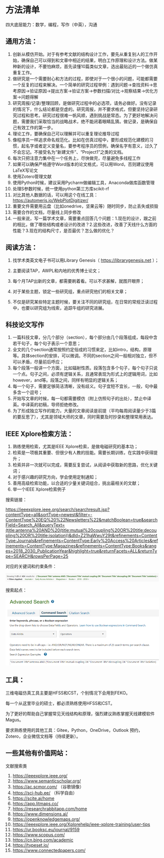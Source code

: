# 方法清单

四大底层能力：数学，编程，写作（中英），沟通

## 通用方法：

1. 创新从模仿开始。对于有参考文献的结构设计工作，要先从重复别人的工作开始，确保自己可以得到和文章中相近的结果，明白工作原理和设计方法。做某种新的设计，不要怕麻烦，首先读懂10篇类似文章，选出最贴近的一个做仿真重复工作。
2. 做研究是一个需要耐心和方法的过程，即使对于一个很小的问题，可能都需要一个反复的过程来解决。一个简单的研究过程举例：遇到问题->查找资料->思考原因->验证原因->提出方案->验证方案->参数扫描/对比->观察结果->优化方案->问题得解
3. 研究周报/记录/整理回顾，是做研究过程中的必选项，请务必做好。没有记录的情况下，什么结论都是空虚的。研究周报，并不要求格式，但要坚持记录研究过程和思考。研究过程很难一帆风顺，遇到挑战是常态。为了更好地解决问题，需要我们采取恰当的战略战术，绝不能闭着眼睛乱猜。做记录，是确保自己有效工作的第一步。
4. 理论工作，要确保自己可以理解并可以重复理论推导过程
5. 像程序员一样追求命名规范化。比如在仿真过程中，要形成规范化建模的习惯，起名字或者定义变量名，要参考程序员的惯例，确保名字有意义，过久了不会忘记。不接受名为“新建文件”、“Project1”之类的文档。
6. 每次只把注意力集中在一个任务上，尽快做完，尽量避免多线程工作
7. 如果可以确保严格遵守Word版本的论文格式，可以用Word，否则建议使用LaTeX写论文
8. 使用Zotero管理文献
9. 使用Python时候，建议采用Pycharm做编辑工具，Anaconda做库函数管理
10. 处理S参数时候，统一使用python第三方库scikit-rf
11. 对比其他人数据的话，可以用这个在线工具：https://automeris.io/WebPlotDigitizer/
12. 重要文件需要用云盘（比如onedrive，坚果云等）随时同步，防止丢失或损毁
13. 需要合作的文档，尽量线上同步修改
14. 一般来说，写一篇学术文章，需要重点回答几个问题：1.现在的设计，跟之前的相比，做了哪些结构或者设计的改进？2.这些改进，改善了天线什么方面的性能？3.现在的结构尺寸，是否最优？怎么做的优化？

## 阅读方法：


1. 找学术类英文电子书可以用Library Genesis（ https://librarygenesis.net ）；

2. 主要阅读TAP，AWPL和内地的优秀博士论文；

3. 每个月TAP出新的文章，都需要刷着看。可以不求甚解，就图开眼界；

4. 对于某些主题，锁定一些研究组，重点研究他们的相关文章；

5. 不仅是研究某些特定主题时候，要关注不同的研究组，在日常的常规泛读过程中，也要以研究组为线索，追踪牛组的研究进展。

   

## 科技论文写作

1. 一篇科技文章，分几个部分（section），每个部分由几个段落组成，每段中含若干句子，每个句子表示一个意思；
2. 全文的几个section通常按照约定俗成的习惯来定，比如intro，结构，原理等。具体section的安排，可以微调。不同的section之间一般相对独立，但不可以矛盾，尽量前后呼应；
3. 每个段落一般讲一个方面，比如辐射性质。段落包含多个句子，每个句子只说一个点。句子之间，必须有逻辑关系，且通常表现为形式上的逻辑用词，比如however，and等。段落之间，同样有明显的逻辑关系；
4. 每一个句子，需要足够简洁清晰，没有歧义。句子宜短不宜长，一般，句中最多含一个逗号；
5. 开始写文章的时候，每一句都需要模仿（附上仿照句子的出处），禁止中译英。中译英的初稿，导师拒绝修改。
6. 为了形成独立写作的能力，大量的文章阅读是前提（平均每周阅读量少于3篇的要反思了），尤其是领域大师的文章，同时需要及时抄录和整理常用表达。

## IEEE Xplore检索方法：

1. 熟练使用检索，尤其是IEEE Xplore检索，是做电磁研究的基本功；
2. 检索是一项极其重要、但很少有人教的技能。需要长期训练，在实践中获得提升；
3. 检索并非一次就可以完成，需要反复尝试，从阅读中获取新的思路，优化关键词；
4. 对于感兴趣的研究方向，学会使用定制通知；
5. 善用高级检索功能，以合适的少量关键词组合，挑出最相关的文献；
6. 举一个IEEE Xplore检索例子

搜索链接：

https://ieeexplore.ieee.org/search/searchresult.jsp?contentType=all&sortType=newest&filter=-ContentType%20EQ%20%22Newsletters%22&matchBoolean=true&searchField=Search_All&queryText=(title:antenna%20AND%20(title:mutual%20coupling%20OR%20title:decoupling%20OR%20title:isolation))&dld=Z21haWwuY29t&refinements=ContentType:Journals&refinements=ContentType:Early%20Access%20Articles&refinements=ContentType:Magazines&refinements=ContentType:Books&ranges=2018_2030_PublicationYear&highlight=true&returnFacets=ALL&returnType=SEARCH&rowsPerPage=25

对应的关键词和约束条件：

![image-20231012110558005](%E6%96%B9%E6%B3%95%E6%B8%85%E5%8D%95.assets/image-20231012110558005.png)

搜索起点：

![image-20231012111302827](%E6%96%B9%E6%B3%95%E6%B8%85%E5%8D%95.assets/image-20231012111302827.png)

## 工具：

三维电磁仿真工具主要是HFSS和CST，个别情况下会用到FEKO。

每一个从这里毕业的硕士，都必须熟练使用HFSS和CST。

为了更好的帮助自己掌握常见天线结构和原理，强烈建议熟练掌握天线建模软件Magus。

要求熟练使用的其他工具：Gitee，Python，OneDrive，Outlook 预约，Zotero，企业微信文档等（持续更新）。

## 一些其他有价值网站：

文献搜索类

1. https://ieeexplore.ieee.org/
2. https://www.semanticscholar.org/
3. https://ac.scmor.com/ （谷歌镜像）
4. https://sci-hub.ee/ （科学自由）
5. https://scite.ai/home
6. https://app.litmaps.co/
7. https://researchrabbitapp.com/home
8. https://www.dimensions.ai/
9. https://openknowledgemaps.org/
10. https://ieeexplore.ieee.org/Xplorehelp/ieee-xplore-training/user-tips
11. https://ur.booksc.eu/journal/9159
12. https://www.scopus.com/
13. https://cn.bing.com/academic
14. https://typeset.io/
15. https://www.connectedpapers.com/
